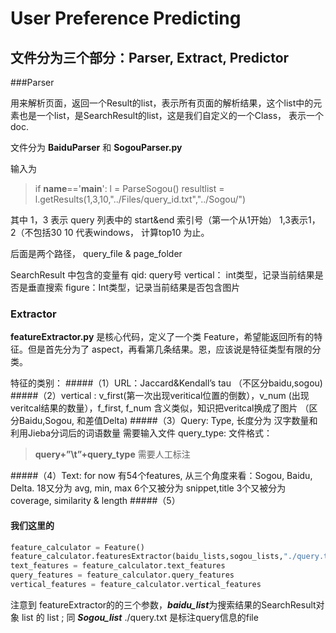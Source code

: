 # User Preference Predicting 

## 文件分为三个部分：Parser, Extract, Predictor

###Parser 

用来解析页面，返回一个Result的list，表示所有页面的解析结果，这个list中的元素也是一个list，是SearchResult的list，这是我们自定义的一个Class， 表示一个doc. 

文件分为 **BaiduParser** 和 **SogouParser.py**

输入为
>if __name__=='__main__':
>	l = ParseSogou()
>	resultlist  = l.getResults(1,3,10,"../Files/query_id.txt","../Sogou/")

其中 1，3 表示 query 列表中的 start&end 索引号（第一个从1开始）
1,3表示1，2（不包括30
10 代表windows， 计算top10 为止。

后面是两个路径， query_file & page_folder 

SearchResult 中包含的变量有
qid: query号
vertical： int类型，记录当前结果是否是垂直搜索
figure：Int类型，记录当前结果是否包含图片


### Extractor

**featureExtractor.py** 是核心代码，定义了一个类 Feature，希望能返回所有的特征。但是首先分为了 aspect，再看第几条结果。恩，应该说是特征类型有限的分类。

特征的类别：
#####（1）URL：Jaccard&Kendall’s tau （不区分baidu,sogou)
#####（2）vertical : v_first(第一次出现veritical位置的倒数），v_num (出现veritcal结果的数量），f_first, f_num 含义类似，知识把veritcal换成了图片 （区分Baidu,Sogou, 和差值Delta)
#####（3）Query: Type, 长度分为 汉字数量和 利用Jieba分词后的词语数量
需要输入文件 query_type:
文件格式：
> **query+”\t”+query_type**
需要人工标注

#####（4）Text: for now 有54个features, 从三个角度来看：Sogou, Baidu, Delta. 18又分为 avg, min, max  6个又被分为 snippet,title  3个又被分为 coverage, similarity & length
#####（5）

#### 我们这里的 
``` python
feature_calculator = Feature()
feature_calculator.featuresExtractor(baidu_lists,sogou_lists,"./query.txt")
text_features = feature_calculator.text_features
query_features = feature_calculator.query_features
vertical_features = feature_calculator.vertical_features
```
注意到 featureExtractor的的三个参数，***baidu_list***为搜索结果的SearchResult对象 list 的 list ; 同 ***Sogou_list*** 
./query.txt 是标注query信息的file 